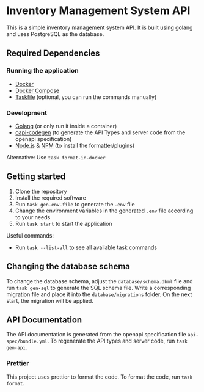 # Inventory Management System API

This is a simple inventory management system API. It is built using golang and uses PostgreSQL as the database.

## Required Dependencies

### Running the application

-   [Docker](https://docs.docker.com/get-docker/)
-   [Docker Compose](https://docs.docker.com/compose/install/)
-   [Taskfile](https://taskfile.dev/#/installation) (optional, you can run the commands manually)

### Development

-   [Golang](https://golang.org/dl/) (or only run it inside a container)
-   [oapi-codegen](https://github.com/deepmap/oapi-codegen) (to generate the API Types and server code from the openapi specification)
-   [Node.js](https://nodejs.org/en/download/) & [NPM](https://www.npmjs.com/get-npm) (to install the formatter/plugins)

Alternative: Use `task format-in-docker`

## Getting started

1. Clone the repository
2. Install the required software
3. Run `task gen-env-file` to generate the `.env` file
4. Change the environment variables in the generated `.env` file according to your needs
5. Run `task start` to start the application

Useful commands:

-   Run `task --list-all` to see all available task commands

## Changing the database schema

To change the database schema, adjust the `database/schema.dbml` file and run `task gen-sql` to generate the SQL schema file. Write a corresponding migration file and place it into the `database/migrations` folder. On the next start, the migration will be applied.

## API Documentation

The API documentation is generated from the openapi specification file `api-spec/bundle.yml`. To regenerate the API types and server code, run `task gen-api`.

### Prettier

This project uses prettier to format the code.
To format the code, run `task format`.
